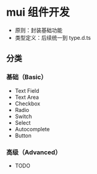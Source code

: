 # mui 组件开发

- 原则：封装基础功能
- 类型定义：后续统一到 type.d.ts

## 分类

### 基础（Basic）

- Text Field
- Text Area
- Checkbox
- Radio
- Switch
- Select
- Autocomplete
- Button

### 高级（Advanced）

- TODO
